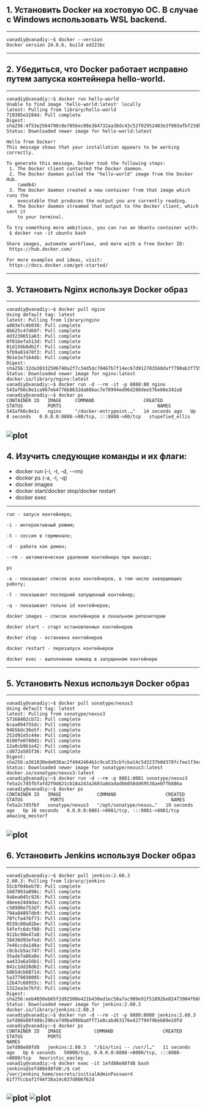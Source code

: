## 1. Установить Docker на хостовую ОС. В случае с Windows использовать WSL backend.
---
	vanadiy@vanadiy:~$ docker --version
	Docker version 24.0.6, build ed223bc
---

## 2. Убедиться, что Docker работает исправно путем запуска контейнера hello-world.
---
	vanadiy@vanadiy:~$ docker run hello-world
	Unable to find image 'hello-world:latest' locally
	latest: Pulling from library/hello-world
	719385e32844: Pull complete 
	Digest: sha256:4f53e2564790c8e7856ec08e384732aa38dc43c52f02952483e3f003afbf23db
	Status: Downloaded newer image for hello-world:latest

	Hello from Docker!
	This message shows that your installation appears to be working correctly.

	To generate this message, Docker took the following steps:
	 1. The Docker client contacted the Docker daemon.
	 2. The Docker daemon pulled the "hello-world" image from the Docker Hub.
	    (amd64)
	 3. The Docker daemon created a new container from that image which runs the
	    executable that produces the output you are currently reading.
	 4. The Docker daemon streamed that output to the Docker client, which sent it
	    to your terminal.

	To try something more ambitious, you can run an Ubuntu container with:
	 $ docker run -it ubuntu bash
	
	Share images, automate workflows, and more with a free Docker ID:
	 https://hub.docker.com/

	For more examples and ideas, visit:
	 https://docs.docker.com/get-started/
---

## 3. Установить Nginx используя Docker образ
---
	vanadiy@vanadiy:~$ docker pull nginx
	Using default tag: latest
	latest: Pulling from library/nginx
	a803e7c4b030: Pull complete 
	8b625c47d697: Pull complete 
	4d3239651a63: Pull complete 
	0f816efa513d: Pull complete 
	01d159b8db2f: Pull complete 
	5fb9a81470f3: Pull complete 
	9b1e1e7164db: Pull complete 
	Digest: sha256:32da30332506740a2f7c34d5dc70467b7f14ec67d912703568daff790ab3f755
	Status: Downloaded newer image for nginx:latest
	docker.io/library/nginx:latest
	vanadiy@vanadiy:~$ docker run -d --rm -it -p 8888:80 nginx
	543af66c0e1ca967eb4776b8632da68bac7e78994ed96d280dee57be60e342a8
	vanadiy@vanadiy:~$ docker ps
	CONTAINER ID   IMAGE     COMMAND                  CREATED          STATUS         PORTS                                   NAMES
	543af66c0e1c   nginx     "/docker-entrypoint.…"   14 seconds ago   Up 8 seconds   0.0.0.0:8888->80/tcp, :::8888->80/tcp   stupefied_ellis
![plot](nginx.png)
---

## 4. Изучить следующие команды и их флаги:
- docker run (-i, -t, -d, --rm)
- docker ps (-a, -l, -q)
- docker images
- docker start/docker stop/docker restart
- docker exec
---
	

    run - запуск контейнера;

    -i - интерактивный режим;

    -t - сессия в терминале;

    -d - работа как демон;

    --rm - автоматическое удаление контейнера при выходе;

    ps 

    -a - показывает список всех контейнеров, в том числе завершивших работу;

    -l - показывает последний запущенный контейнер;

    -q - показывает только id контейнеров;

    docker images - список контейнеров в локальном репозитории

    docker start - старт остановленных контейнеров

    docker stop - остановка контейнеров

    docker restart - перезапуск контейнеров

    docker exec - выполнение комаед в запущенном контейнере
---

## 5. Установить Nexus используя Docker образ
---
	vanadiy@vanadiy:~$ docker pull sonatype/nexus3
	Using default tag: latest
	latest: Pulling from sonatype/nexus3
	57168402cb72: Pull complete 
	6caa094755dc: Pull complete 
	94656dc36e5f: Pull complete 
	252d91e5c44e: Pull complete 
	0100fe0780d1: Pull complete 
	12a0cb9b1e42: Pull complete 
	cd872a505f36: Pull complete 
	Digest: sha256:a361830ede036ac2f4942464b1c9ca535cbfcba14c5d3237b0d378fcfee1f3ec
	Status: Downloaded newer image for sonatype/nexus3:latest
	docker.io/sonatype/nexus3:latest
	vanadiy@vanadiy:~$ docker run -d --rm -p 8081:8081 sonatype/nexus3
	fe5a2c7d5fbfafd2f0d821cb18a243a2603a8dadadbb058dd69538ae0ff6886a
	vanadiy@vanadiy:~$ docker ps
	CONTAINER ID   IMAGE             COMMAND                  CREATED          STATUS          PORTS                                       NAMES
	fe5a2c7d5fbf   sonatype/nexus3   "/opt/sonatype/nexus…"   19 seconds ago   Up 16 seconds   0.0.0.0:8081->8081/tcp, :::8081->8081/tcp   amazing_mestorf
![plot](sonatype.png)
---

## 6. Установить Jenkins используя Docker образ
---
	vanadiy@vanadiy:~$ docker pull jenkins:2.60.3
	2.60.3: Pulling from library/jenkins
	55cbf04beb70: Pull complete 
	1607093a898c: Pull complete 
	9a8ea045c926: Pull complete 
	d4eee24d4dac: Pull complete 
	c58988e753d7: Pull complete 
	794a04897db9: Pull complete 
	70fcfa476f73: Pull complete 
	0539c80a02be: Pull complete 
	54fefc6dcf80: Pull complete 
	911bc90e47a8: Pull complete 
	38430d93efed: Pull complete 
	7e46ccda148a: Pull complete 
	c0cbcb5ac747: Pull complete 
	35ade7a86a8e: Pull complete 
	aa433a6a56b1: Pull complete 
	841c1dd38d62: Pull complete 
	b865dcb08714: Pull complete 
	5a3779030005: Pull complete 
	12b47c68955c: Pull complete 
	1322ea3e7bfd: Pull complete 
	Digest: sha256:eeb4850eb65f2d92500e421b430ed1ec58a7ac909e91f518926e02473904f668
	Status: Downloaded newer image for jenkins:2.60.3
	docker.io/library/jenkins:2.60.3
	vanadiy@vanadiy:~$ docker run -d --rm -it -p 8888:8080 jenkins:2.60.3
	1efd88e88fd86c296ce749ba99bbadff71e0cabd63176e427794f9beb89e2dfd
	vanadiy@vanadiy:~$ docker ps
	CONTAINER ID   IMAGE            COMMAND                  CREATED          STATUS         PORTS                                                  NAMES
	1efd88e88fd8   jenkins:2.60.3   "/bin/tini -- /usr/l…"   11 seconds ago   Up 6 seconds   50000/tcp, 0.0.0.0:8888->8080/tcp, :::8888->8080/tcp   heuristic_easley
	vanadiy@vanadiy:~$ docker exec -it 1efd88e88fd8 bash
	jenkins@1efd88e88fd8:/$ cat /var/jenkins_home/secrets/initialAdminPassword
	61f7fccbaf1f44f38a14c037d806f62d
![plot](jenkins_1.png)
![plot](jenkins_2.png)
---

